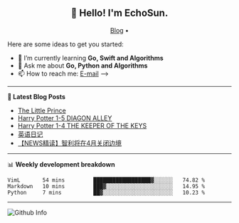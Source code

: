 <h2 align="center">👋 Hello! I'm EchoSun.</h2>
<p align="center">
  <a href="https://blog.echosun.top">Blog</a> •
</p>

Here are some ideas to get you started:

- 🌱 I’m currently learning **Go, Swift and Algorithms**
- 💬 Ask me about **Go, Python and Algorithms**
- 📫 How to reach me: [E-mail](echosun1996@126.com)
-->

-------
**📝 Latest Blog Posts**

<!-- BLOG-POST-LIST:START -->
- [The Little Prince](https://blog.echosun.top/posts/30f86c62.html)
- [Harry Potter 1-5 DIAGON ALLEY](https://blog.echosun.top/posts/1d896b9.html)
- [Harry Potter 1-4 THE KEEPER OF THE KEYS](https://blog.echosun.top/posts/1f4ea593.html)
- [英语日记](https://blog.echosun.top/posts/51ddcc83.html)
- [【NEWS精读】智利将在4月关闭边境](https://blog.echosun.top/posts/4b10b6da.html)
<!-- BLOG-POST-LIST:END -->

-------

📊 **Weekly development breakdown**
<!--START_SECTION:waka-->
```text
VimL       54 mins         ██████████████████▓░░░░░░   74.82 % 
Markdown   10 mins         ███▓░░░░░░░░░░░░░░░░░░░░░   14.95 % 
Python     7 mins          ██▓░░░░░░░░░░░░░░░░░░░░░░   10.23 % 
```
<!--END_SECTION:waka-->

-------
![Github Info](https://github-readme-stats.vercel.app/api?username=echosun1996&show_icons=true&count_private=true&hide=prs&theme=default_repocard)
